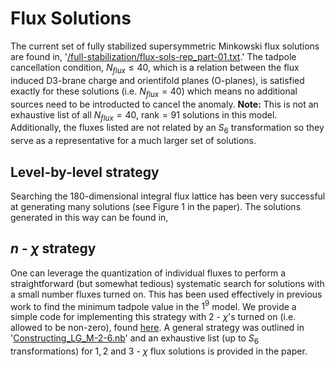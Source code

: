 # Flux Solutions
The current set of fully stabilized supersymmetric Minkowski flux solutions are found in, '[/full-stabilization/flux-sols-rep_part-01.txt](./full-stabilization/flux-sols-rep_part-01.txt).' The tadpole cancellation condition, $N_{flux}\leq 40$, which is a relation between the flux induced D$3$-brane charge and orientifold planes (O-planes), is satisfied exactly for these solutions (i.e. $N_{flux}=40$) which means no additional sources need to be introducted to cancel the anomaly. **Note:** This is not an exhaustive list of all $N_{flux}=40$, $\text{rank}=91$ solutions in this model. Additionally, the fluxes listed are not related by an $S_6$ transformation so they serve as a representative for a much larger set of solutions.

## Level-by-level strategy
Searching the 180-dimensional integral flux lattice has been very successful at generating many solutions (see Figure 1 in the paper). The solutions generated in this way can be found in, 

## $n$ - $\chi$ strategy
One can leverage the quantization of individual fluxes to perform a straightforward (but somewhat tedious) systematic search for solutions with a small number fluxes turned on. This has been used effectively in previous work to find the minimum tadpole value in the $1^9$ model. We provide a simple code for implementing this strategy with $2$ - $\chi$'s turned on (i.e. allowed to be non-zero), found [here](./n-chi/2^6_TwoOms.nb). A general strategy was outlined in '[Constructing_LG_M-2-6.nb](../model-construction/Constructing_LG_M-2-6.nb)' and an exhaustive list (up to $S_6$ transformations) for $1,2$ and $3$ - $\chi$ flux solutions is provided in the paper. 
